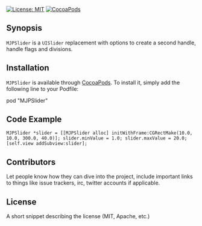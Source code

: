 [![License: MIT](https://img.shields.io/badge/license-MIT-red.svg?style=flat)](https://github.com/fastred/MJPSlider/blob/master/LICENSE)
[![CocoaPods](https://img.shields.io/cocoapods/v/MJPSlider.svg?style=flat)](https://github.com/fastred/MJPSlider)

## Synopsis

`MJPSlider` is a `UISlider` replacement with options to create a second handle, handle flags and divisions.


## Installation
 
 `MJPSlider` is available through [CocoaPods](http://cocoapods.org). To install it, simply add the following line to your Podfile:
 
 pod "MJPSlider"

## Code Example

`MJPSlider *slider = [[MJPSlider alloc] initWithFrame:CGRectMake(10.0, 10.0, 300.0, 40.0)];
 slider.minValue = 1.0;
 slider.maxValue = 20.0;
 [self.view addSubview:slider];`

## Contributors

Let people know how they can dive into the project, include important links to things like issue trackers, irc, twitter accounts if applicable.

## License

A short snippet describing the license (MIT, Apache, etc.)

